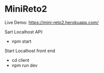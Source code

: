 # MiniReto2

Live Demo: https://mini-reto2.herokuapp.com/

Sart Localhost API:
 - npm start

Start Localhost front end
 - cd client
 - npm run dev
